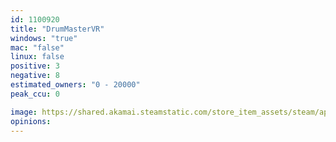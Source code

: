 ```yaml
---
id: 1100920
title: "DrumMasterVR"
windows: "true"
mac: "false"
linux: false
positive: 3
negative: 8
estimated_owners: "0 - 20000"
peak_ccu: 0

image: https://shared.akamai.steamstatic.com/store_item_assets/steam/apps/1100920/header.jpg?t=1574709769
opinions:
---
```

